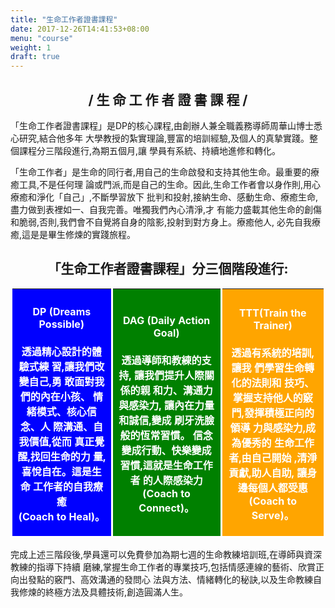 ```yaml
---
title: "生命工作者證書課程"
date: 2017-12-26T14:41:53+08:00
menu: "course"
weight: 1
draft: true
---
```



<h2 style="text-align:center">/ 生 命 工 作 者 證 書 課 程 / </h2>

<p>「生命工作者證書課程」是DP的核心課程,由創辦人兼全職義務導師周華山博士悉心研究,結合他多年
大學教授的紮實理論,豐富的培訓經驗,及個人的真摯實踐。整個課程分三階段進行,為期五個月,讓
學員有系統、持續地進修和轉化。</p>

<p>「生命工作者」是生命的同行者,用自己的生命啟發和支持其他生命。最重要的療癒工具,不是任何理
論或門派,而是自己的生命。因此,生命工作者會以身作則,用心療癒和淨化「自己」,不斷學習放下
批判和投射,接納生命、感動生命、療癒生命,盡力做到表裡如一、自我完善。唯獨我們內心清淨,才
有能力盛載其他生命的創傷和脆弱,否則,我們會不自覺將自身的陰影,投射到對方身上。療癒他人,
必先自我療癒,這是是畢生修煉的實踐旅程。</p>

<h2 style="text-align:center">「生命工作者證書課程」分三個階段進行:</h2>

<table style="width:100%">

<th style="background:blue; color:white; border:0 5px 0 0; border-style:solid;">
<h4>DP (Dreams Possible)</h4>
<p>
透過精心設計的體驗式練
習,讓我們改變自己,勇
敢面對我們的內在小孩、
情緒模式、核心信念、人
際溝通、自我價值,從而
真正覺醒,找回生命的力
量,喜悅自在。這是生命
工作者的自我療癒<br>
(Coach to Heal)。</p>
</th>

<th style="background:green; color:white; border:0 5px 0 0; border-style:solid;">
<h4>DAG (Daily Action Goal)</h4>

透過導師和教練的支持,
讓我們提升人際關係的親
和力、溝通力與感染力,
讓內在力量和誠信,變成
刷牙洗臉般的恆常習慣。
信念變成行動、快樂變成
習慣,這就是生命工作者
的人際感染力<br>
(Coach to Connect)。 
</th>

<th style="background:orange; color:white; border:0 5px 0 0; border-style:solid;">
<h4>TTT(Train the Trainer)</h4>

透過有系統的培訓,讓我
們學習生命轉化的法則和
技巧、掌握支持他人的竅
門,發揮積極正向的領導
力與感染力,成為優秀的
生命工作者,由自己開始
,清淨貢獻,助人自助,
讓身邊每個人都受惠<br>
(Coach to Serve)。
</th>
</table>
<p>
完成上述三階段後,學員還可以免費參加為期七週的生命教練培訓班,在導師與資深教練的指導下持續
磨練,掌握生命工作者的專業技巧,包括情感連線的藝術、欣賞正向出發點的竅門、高效溝通的發問心
法與方法、情緒轉化的秘訣,以及生命教練自我修煉的終極方法及具體技術,創造圓滿人生。</p>